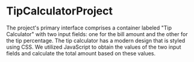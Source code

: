 # TipCalculatorProject
 The project's primary interface comprises a container labeled "Tip Calculator" with two input fields:
one for the bill amount and the other for the tip percentage. The tip calculator has a modern design that is styled using CSS.
We utilized JavaScript to obtain the values of the two input fields and calculate the total amount based on these values.
